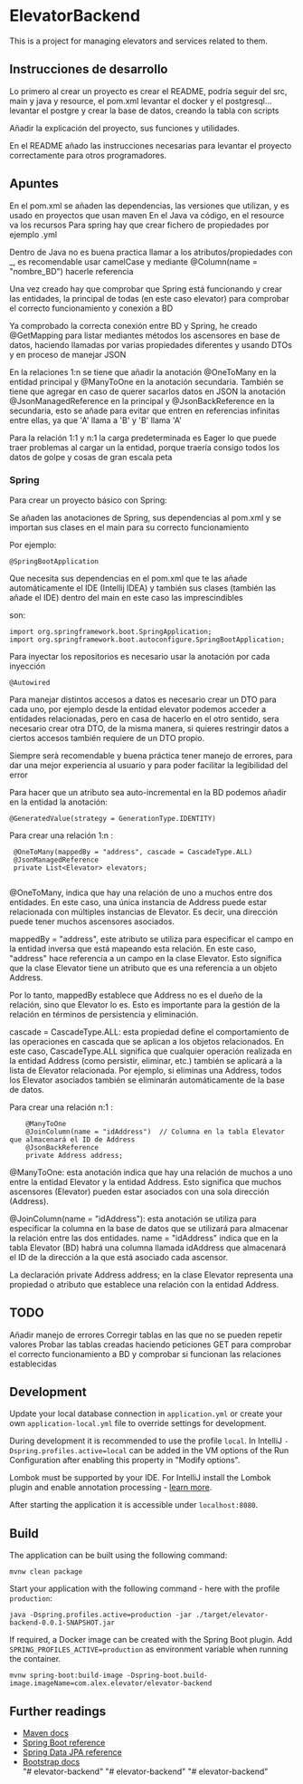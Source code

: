 

# ElevatorBackend

This is a project for managing elevators and services related to them.

## Instrucciones de desarrollo

Lo primero al crear un proyecto es crear el README, podría seguir del src, main y java y resource, el pom.xml
levantar el docker y el postgresql... levantar el postgre y crear la base de datos, creando la tabla con scripts


Añadir la explicación del proyecto, sus funciones y utilidades.

En el README añado las instrucciones necesarias para levantar el proyecto correctamente para otros programadores.

## Apuntes

En el pom.xml se añaden las dependencias, las versiones que utilizan, y es usado en proyectos que usan maven
En el Java va código, en el resource va los recursos
Para spring hay que crear fichero de propiedades por ejemplo .yml 

Dentro de Java no es buena practica llamar a los atributos/propiedades con _, es recomendable usar
camelCase y mediante @Column(name = "nombre_BD") hacerle referencia 

Una vez creado hay que comprobar que Spring está funcionando y crear las entidades, la principal de todas (en este caso
elevator) para comprobar el correcto funcionamiento y conexión a BD

Ya comprobado la correcta conexión entre BD y Spring, he creado @GetMapping para listar mediantes
métodos los ascensores en base de datos, haciendo llamadas por varias propiedades diferentes y usando
DTOs y en proceso de manejar JSON 

En la relaciones 1:n se tiene que añadir la anotación @OneToMany en la entidad principal y @ManyToOne en la anotación
secundaria. También se tiene que agregar en caso de querer sacarlos datos en JSON la anotación
@JsonManagedReference en la principal y @JsonBackReference en la secundaria, esto se añade para evitar que entren en
referencias infinitas entre ellas, ya que 'A' llama a 'B' y 'B' llama 'A'

Para la relación 1:1 y n:1 la carga predeterminada es Eager lo que puede traer problemas al cargar un la entidad, 
porque traería consigo todos los datos de golpe y cosas de gran escala peta



### Spring 

Para crear un proyecto básico con Spring:

Se añaden las anotaciones de Spring, sus dependencias al pom.xml y se importan sus clases en el main
para su correcto funcionamiento

Por ejemplo:
```
@SpringBootApplication
```
Que necesita sus dependencias en el pom.xml que te las añade automáticamente el IDE (Intellij IDEA)
y también sus clases (también las añade el IDE) dentro del main en este caso las imprescindibles

son:

```
import org.springframework.boot.SpringApplication;
import org.springframework.boot.autoconfigure.SpringBootApplication;
```

Para inyectar los repositorios es necesario usar la anotación por cada inyección 
```
@Autowired
```
Para manejar distintos accesos a datos es necesario crear un DTO para cada uno, por ejemplo desde la entidad elevator
podemos acceder a entidades relacionadas, pero en casa de hacerlo en el otro sentido, sera necesario crear otra DTO,
de la misma manera, si quieres restringir datos a ciertos accesos también requiere de un DTO propio.

Siempre serà recomendable y buena práctica tener manejo de errores, para dar una mejor experiencia al usuario y para 
poder facilitar la legibilidad del error 

Para hacer que un atributo sea auto-incremental en la BD podemos añadir en la entidad la anotación:
```
@GeneratedValue(strategy = GenerationType.IDENTITY)
```
Para crear una relación 1:n :
```
 @OneToMany(mappedBy = "address", cascade = CascadeType.ALL)
 @JsonManagedReference
 private List<Elevator> elevators;
    
```
@OneToMany, indica que hay una relación de uno a muchos entre dos entidades. En este caso, una única instancia de 
Address puede estar relacionada con múltiples instancias de Elevator.
Es decir, una dirección puede tener muchos ascensores asociados.

mappedBy = "address", este atributo se utiliza para especificar el campo en la entidad inversa que está mapeando esta
relación. En este caso, "address" hace referencia a un campo en la clase Elevator. Esto significa que la clase Elevator 
tiene un atributo que es una referencia a un objeto Address.

Por lo tanto, mappedBy establece que Address no es el dueño de la relación, sino que Elevator lo es. Esto es importante
para la gestión de la relación en términos de persistencia y eliminación.

cascade = CascadeType.ALL: esta propiedad define el comportamiento de las operaciones en cascada que se aplican a los 
objetos relacionados. En este caso, CascadeType.ALL significa que cualquier operación realizada en la entidad Address
(como persistir, eliminar, etc.) también se aplicará a la lista de Elevator relacionada.
Por ejemplo, si eliminas una Address, todos los Elevator asociados también se eliminarán automáticamente de la base de
datos.

Para crear una relación n:1 :
```
    @ManyToOne
    @JoinColumn(name = "idAddress")  // Columna en la tabla Elevator que almacenará el ID de Address
    @JsonBackReference
    private Address address;
```
@ManyToOne: esta anotación indica que hay una relación de muchos a uno entre la entidad Elevator y la entidad Address.
Esto significa que muchos ascensores (Elevator) pueden estar asociados con una sola dirección (Address).

@JoinColumn(name = "idAddress"): esta anotación se utiliza para especificar la columna en la base de datos que se 
utilizará para almacenar la relación entre las dos entidades.
name = "idAddress" indica que en la tabla Elevator (BD) habrá una columna llamada idAddress que almacenará el ID de la 
dirección a la que está asociado cada ascensor.

La declaración private Address address; en la clase Elevator representa una propiedad o atributo que establece una
relación con la entidad Address.

## TODO

Añadir manejo de errores
Corregir tablas en las que no se pueden repetir valores
Probar las tablas creadas haciendo peticiones GET para comprobar el correcto funcionamiento a BD y comprobar si 
funcionan las relaciones establecidas


## Development

Update your local database connection in `application.yml` or create your own `application-local.yml` file to override
settings for development.

During development it is recommended to use the profile `local`. In IntelliJ `-Dspring.profiles.active=local` can be
added in the VM options of the Run Configuration after enabling this property in "Modify options".

Lombok must be supported by your IDE. For IntelliJ install the Lombok plugin and enable annotation processing -
[learn more](https://bootify.io/next-steps/spring-boot-with-lombok.html).

After starting the application it is accessible under `localhost:8080`.

## Build

The application can be built using the following command:

```
mvnw clean package
```

Start your application with the following command - here with the profile `production`:

```
java -Dspring.profiles.active=production -jar ./target/elevator-backend-0.0.1-SNAPSHOT.jar
```

If required, a Docker image can be created with the Spring Boot plugin. Add `SPRING_PROFILES_ACTIVE=production` as
environment variable when running the container.

```
mvnw spring-boot:build-image -Dspring-boot.build-image.imageName=com.alex.elevator/elevator-backend
```

## Further readings

* [Maven docs](https://maven.apache.org/guides/index.html)  
* [Spring Boot reference](https://docs.spring.io/spring-boot/docs/current/reference/htmlsingle/)  
* [Spring Data JPA reference](https://docs.spring.io/spring-data/jpa/reference/jpa.html) 
* [Bootstrap docs](https://getbootstrap.com/docs/5.3/getting-started/introduction/)    
"# elevator-backend" 
"# elevator-backend" 
"# elevator-backend" 
